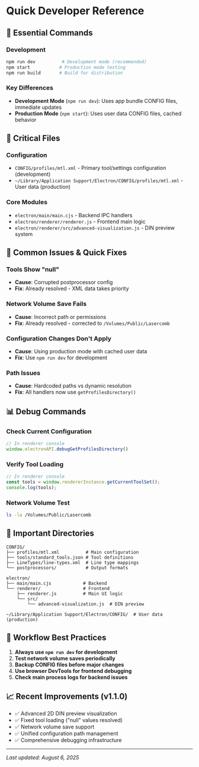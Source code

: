 # Quick Developer Reference

## 🚀 Essential Commands

### Development
```bash
npm run dev          # Development mode (recommended)
npm start           # Production mode testing
npm run build       # Build for distribution
```

### Key Differences
- **Development Mode** (`npm run dev`): Uses app bundle CONFIG files, immediate updates
- **Production Mode** (`npm start`): Uses user data CONFIG files, cached behavior

## 🔧 Critical Files

### Configuration
- `CONFIG/profiles/mtl.xml` - Primary tool/settings configuration (development)
- `~/Library/Application Support/Electron/CONFIG/profiles/mtl.xml` - User data (production)

### Core Modules
- `electron/main/main.cjs` - Backend IPC handlers
- `electron/renderer/renderer.js` - Frontend main logic
- `electron/renderer/src/advanced-visualization.js` - DIN preview system

## 🐛 Common Issues & Quick Fixes

### Tools Show "null"
- **Cause**: Corrupted postprocessor config
- **Fix**: Already resolved - XML data takes priority

### Network Volume Save Fails
- **Cause**: Incorrect path or permissions
- **Fix**: Already resolved - corrected to `/Volumes/Public/Lasercomb`

### Configuration Changes Don't Apply
- **Cause**: Using production mode with cached user data
- **Fix**: Use `npm run dev` for development

### Path Issues
- **Cause**: Hardcoded paths vs dynamic resolution
- **Fix**: All handlers now use `getProfilesDirectory()`

## 📊 Debug Commands

### Check Current Configuration
```javascript
// In renderer console
window.electronAPI.debugGetProfilesDirectory()
```

### Verify Tool Loading
```javascript
// In renderer console
const tools = window.rendererInstance.getCurrentToolSet();
console.log(tools);
```

### Network Volume Test
```bash
ls -la /Volumes/Public/Lasercomb
```

## 📁 Important Directories

```
CONFIG/
├── profiles/mtl.xml          # Main configuration
├── tools/standard_tools.json # Tool definitions
├── LineTypes/line-types.xml  # Line type mappings
└── postprocessors/           # Output formats

electron/
├── main/main.cjs            # Backend
└── renderer/                # Frontend
    ├── renderer.js          # Main UI logic
    └── src/
        └── advanced-visualization.js  # DIN preview

~/Library/Application Support/Electron/CONFIG/  # User data (production)
```

## 🔄 Workflow Best Practices

1. **Always use `npm run dev` for development**
2. **Test network volume saves periodically**
3. **Backup CONFIG files before major changes**
4. **Use browser DevTools for frontend debugging**
5. **Check main process logs for backend issues**

## 📈 Recent Improvements (v1.1.0)

- ✅ Advanced 2D DIN preview visualization
- ✅ Fixed tool loading ("null" values resolved)
- ✅ Network volume save support
- ✅ Unified configuration path management
- ✅ Comprehensive debugging infrastructure

---
*Last updated: August 6, 2025*

